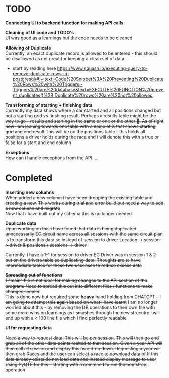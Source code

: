 # TODO


**Connecting UI to backend function for making API calls**

**Cleaning of UI code and TODO's**\
UI was good as a learnings but the code needs to be cleaned



**Allowing of Duplicate**\
Currently, an exact duplicate record is allowed to be entered - this should be
disallowed as not great for keeping a clean set of data.
- start by reading here https://www.squash.io/executing-query-to-remove-duplicate-rows-in-postgresql/#:~:text=Code%20Snippet%3A%20Preventing%20Duplicate%20Rows%20with%20Triggers,-Triggers%20are%20database&text=EXECUTE%20FUNCTION%20prevent_duplicates()%3B,Duplicate%20rows%20are%20not%20allowed.


**Transforming of starting + finishing data**\
Currently my data shows where a car started and all positions changed but not a starting grid vs finshing result.
~~Perhaps a results table might be the way to go - results and starting in the same or one or the other :thinking:. 
As of right now i am leaning towards one table with a name of X that shows starting grid and end result~~
This will be on the positions table - this holds all positions a driver holds during the race and i will denote this with a true or false for a start and end column
 

**Exceptions**\
How can i handle exceptions from the API.....

# Completed

**Inserting new columns**\
~~When added a new column i have been dropping the existing table and creating a new.~~
~~This works during trial and error build but need a way to add a new column and migrate~~\
Now that i have built out my schema this is no longer needed

**Duplicate data**\
~~Upon working on this i have found that data is being duplicated unnecessarily EG circuit name across all sessions with the same circuit plan is to transform this data so instead of session to driver Location -> session -> driver & positions / sessions -> driver~~

~~Currently, i have a 1-1 for session to driver EG Driver was in session 1 & 2 but on the drivers table so duplicating data.~~ 
~~Thoughts are to have intermediate tables for these two usecases to reduce excess data~~ 

~~**Spreading out of functions**\
1 "main" file is not ideal for making changes to the API section of the program. 
Need to spread this out into different files / functions to make changes simpler\
This is done now but required some **heavy** hand holding from CHATGPT - i am going to attempt this again based on what i have learnt~~ 
I am no longer worried about this - by removing the DB operations to their own file with some more wins on learnings as i smashes through the new strucutre i will end up with a < 100 line file which i find perfectly readable

~~**UI for requesting data**~~ 

~~Need a way to request data. This will be per session. This will then go and grab all of the other data points realted to that session.
Given a year API will then call all session and display this as a drop down.
Requesting a year will then grab Races and the user can select a race to download data of
If this data already exists do not load data and instead display message to user
Using PyQT5 for this - starting with a command to run the bootstrap operation~~